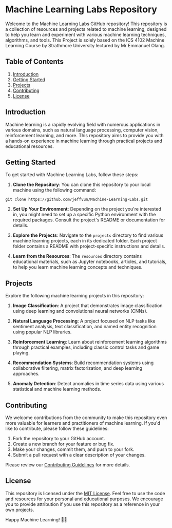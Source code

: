 # Machine Learning Labs Repository

Welcome to the Machine Learning Labs GitHub repository! This repository is a collection of resources and projects related to machine learning, designed to help you learn and experiment with various machine learning techniques, algorithms, and tools. This Project is solely based on the ICS 4102 Machine Learning Course by Strathmore University lectured by Mr Emmanuel Olang.

## Table of Contents

1. [Introduction](#introduction)
2. [Getting Started](#getting-started)
3. [Projects](#projects)
4. [Contributing](#contributing)
5. [License](#license)

## Introduction

Machine learning is a rapidly evolving field with numerous applications in various domains, such as natural language processing, computer vision, reinforcement learning, and more. This repository aims to provide you with a hands-on experience in machine learning through practical projects and educational resources.

## Getting Started

To get started with Machine Learning Labs, follow these steps:

1. **Clone the Repository**: You can clone this repository to your local machine using the following command:
``` cli
git clone https://github.com/jeffvun/Machine-Learning-Labs.git
```

2. **Set Up Your Environment**: Depending on the project you're interested in, you might need to set up a specific Python environment with the required packages. Consult the project's README or documentation for details.

3. **Explore the Projects**: Navigate to the `projects` directory to find various machine learning projects, each in its dedicated folder. Each project folder contains a README with project-specific instructions and details.

4. **Learn from the Resources**: The `resources` directory contains educational materials, such as Jupyter notebooks, articles, and tutorials, to help you learn machine learning concepts and techniques.

## Projects

Explore the following machine learning projects in this repository:

1. **Image Classification**: A project that demonstrates image classification using deep learning and convolutional neural networks (CNNs).

2. **Natural Language Processing**: A project focused on NLP tasks like sentiment analysis, text classification, and named entity recognition using popular NLP libraries.

3. **Reinforcement Learning**: Learn about reinforcement learning algorithms through practical examples, including classic control tasks and game playing.

4. **Recommendation Systems**: Build recommendation systems using collaborative filtering, matrix factorization, and deep learning approaches.

5. **Anomaly Detection**: Detect anomalies in time series data using various statistical and machine learning methods.

## Contributing

We welcome contributions from the community to make this repository even more valuable for learners and practitioners of machine learning. If you'd like to contribute, please follow these guidelines:

1. Fork the repository to your GitHub account.
2. Create a new branch for your feature or bug fix.
3. Make your changes, commit them, and push to your fork.
4. Submit a pull request with a clear description of your changes.

Please review our [Contributing Guidelines](CONTRIBUTING.md) for more details.

## License

This repository is licensed under the [MIT License](LICENSE.md). Feel free to use the code and resources for your personal and educational purposes. We encourage you to provide attribution if you use this repository as a reference in your own projects.

Happy Machine Learning! 🚀🤖
